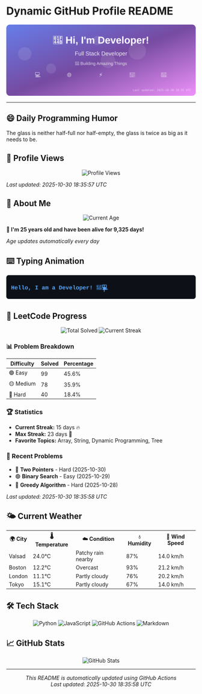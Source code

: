 # Dynamic GitHub Profile README

<!-- HEADER-START -->
<p align="center">
    <img src="./assets/header.svg" alt="Profile Header" />
</p>

---

<!-- HEADER-END -->

<!-- QUOTES-START -->
## 😄 Daily Programming Humor

The glass is neither half-full nor half-empty, the glass is twice as big as it needs to be.

<!-- QUOTES-END -->

<!-- VISITOR-COUNTER-START -->
## 👀 Profile Views

<p align="center">
    <img src="https://img.shields.io/badge/Profile%20Views-1342-blue?style=for-the-badge&logo=eye&logoColor=white" alt="Profile Views">
</p>

*Last updated: 2025-10-30 18:35:57 UTC*

<!-- VISITOR-COUNTER-END -->

<!-- AGE-START -->
## 🎂 About Me

<p align="center">
    <img src="https://img.shields.io/badge/Age-25%20years%206%20months%2011%20days-brightgreen?style=for-the-badge&logo=calendar&logoColor=white" alt="Current Age">
</p>

**🌟 I'm 25 years old and have been alive for 9,325 days!**

*Age updates automatically every day*

<!-- AGE-END -->

<!-- TYPING-ANIMATION-START -->
## ⌨️ Typing Animation

<p align="center">
    <img src="./assets/typing_animation.svg" alt="Typing Animation" />
</p>

<!-- TYPING-ANIMATION-END -->

<!-- LEETCODE-START -->
## 🧩 LeetCode Progress

<p align="center">
    <img src="https://img.shields.io/badge/Total%20Solved-217-brightgreen?style=for-the-badge&logo=leetcode&logoColor=white" alt="Total Solved">
    <img src="https://img.shields.io/badge/Current%20Streak-15%20days-orange?style=for-the-badge&logo=fire&logoColor=white" alt="Current Streak">
</p>

### 📊 Problem Breakdown

| Difficulty | Solved | Percentage |
|------------|--------|------------|
| 🟢 Easy | 99 | 45.6% |
| 🟡 Medium | 78 | 35.9% |
| 🔴 Hard | 40 | 18.4% |

### 🏆 Statistics
- **Current Streak:** 15 days 🔥
- **Max Streak:** 23 days 🏅
- **Favorite Topics:** Array, String, Dynamic Programming, Tree

### 📝 Recent Problems
- 🔴 **Two Pointers** - Hard (2025-10-30)
- 🟢 **Binary Search** - Easy (2025-10-29)
- 🔴 **Greedy Algorithm** - Hard (2025-10-28)

*Last updated: 2025-10-30 18:35:58 UTC*

<!-- LEETCODE-END -->

<!-- WEATHER-START -->
## 🌤️ Current Weather

<table>
<tr>
    <th>🌍 City</th>
    <th>🌡️ Temperature</th>
    <th>☁️ Condition</th>
    <th>💧 Humidity</th>
    <th>💨 Wind Speed</th>
</tr>
<tr>
    <td>Valsad</td>
    <td>24.0°C</td>
    <td>Patchy rain nearby</td>
    <td>87%</td>
    <td>14.0 km/h</td>
</tr>
<tr>
    <td>Boston</td>
    <td>12.2°C</td>
    <td>Overcast</td>
    <td>93%</td>
    <td>21.2 km/h</td>
</tr>
<tr>
    <td>London</td>
    <td>11.1°C</td>
    <td>Partly cloudy</td>
    <td>76%</td>
    <td>20.2 km/h</td>
</tr>
<tr>
    <td>Tokyo</td>
    <td>15.1°C</td>
    <td>Partly cloudy</td>
    <td>67%</td>
    <td>14.0 km/h</td>
</tr>
</table>
<!-- WEATHER-END -->

## 🛠️ Tech Stack

<p align="center">
    <img src="https://img.shields.io/badge/Python-3776AB?style=for-the-badge&logo=python&logoColor=white" alt="Python">
    <img src="https://img.shields.io/badge/JavaScript-F7DF1E?style=for-the-badge&logo=javascript&logoColor=black" alt="JavaScript">
    <img src="https://img.shields.io/badge/GitHub%20Actions-2088FF?style=for-the-badge&logo=github-actions&logoColor=white" alt="GitHub Actions">
    <img src="https://img.shields.io/badge/Markdown-000000?style=for-the-badge&logo=markdown&logoColor=white" alt="Markdown">
</p>

## 📈 GitHub Stats

<p align="center">
    <img src="https://github-readme-stats.vercel.app/api?username=ambicuity&show_icons=true&theme=radical" alt="GitHub Stats">
</p>

---

<p align="center">
    <i>This README is automatically updated using GitHub Actions</i><br>
    <i>Last updated: 2025-10-30 18:35:58 UTC</i>
</p>
